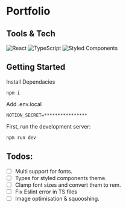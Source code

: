 # Portfolio

## Tools & Tech

 <img alt="React" src="https://img.shields.io/badge/-React-45b8d8?style=flat-square&logo=react&logoColor=white" />
<img alt="TypeScript" src="https://img.shields.io/badge/-TypeScript-007ACC?style=flat-square&logo=typescript&logoColor=white" />
 <img alt="Styled Components" src="https://img.shields.io/badge/-Styled_Components-db7092?style=flat-square&logo=styled-components&logoColor=white" />

## Getting Started

Install Dependacies

```
npm i
```

Add .env.local

```
NOTION_SECRET=****************
```

First, run the development server:

```bash
npm run dev
```

## Todos:

- [ ] Multi support for fonts.
- [ ] Types for styled components theme.
- [ ] Clamp font sizes and convert them to rem.
- [ ] Fix Eslint error in TS files
- [ ] Image optimisation & squooshing.
